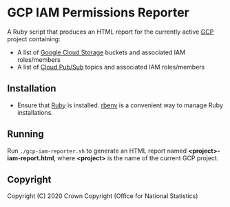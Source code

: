 # GCP IAM Permissions Reporter
A Ruby script that produces an HTML report for the currently active [GCP](https://cloud.google.com/) project containing:

* A list of [Google Cloud Storage](https://cloud.google.com/storage) buckets and associated IAM roles/members
* A list of [Cloud Pub/Sub](https://cloud.google.com/pubsub) topics and associated IAM roles/members

## Installation
* Ensure that [Ruby](https://www.ruby-lang.org/en/downloads/) is installed. [rbenv](https://github.com/rbenv/rbenv) is a convenient way to manage Ruby installations.

## Running
Run `./gcp-iam-reporter.sh` to generate an HTML report named **&lt;project&gt;-iam-report.html**, where **&lt;project&gt;** is the name of the current GCP project.

## Copyright
Copyright (C) 2020 Crown Copyright (Office for National Statistics)